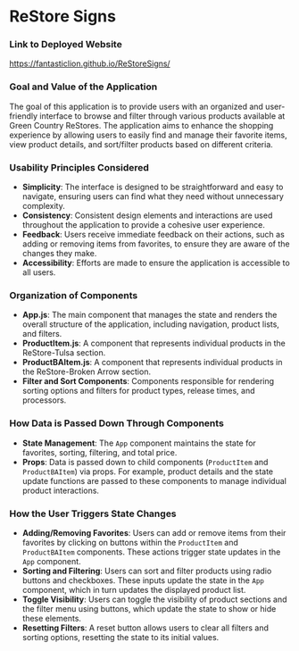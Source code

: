 # ReStore Signs

### Link to Deployed Website
https://fantasticlion.github.io/ReStoreSigns/

### Goal and Value of the Application
The goal of this application is to provide users with an organized and user-friendly interface to browse and filter through various products available at Green Country ReStores. The application aims to enhance the shopping experience by allowing users to easily find and manage their favorite items, view product details, and sort/filter products based on different criteria.

### Usability Principles Considered
- **Simplicity**: The interface is designed to be straightforward and easy to navigate, ensuring users can find what they need without unnecessary complexity.
- **Consistency**: Consistent design elements and interactions are used throughout the application to provide a cohesive user experience.
- **Feedback**: Users receive immediate feedback on their actions, such as adding or removing items from favorites, to ensure they are aware of the changes they make.
- **Accessibility**: Efforts are made to ensure the application is accessible to all users.

### Organization of Components
- **App.js**: The main component that manages the state and renders the overall structure of the application, including navigation, product lists, and filters.
- **ProductItem.js**: A component that represents individual products in the ReStore-Tulsa section.
- **ProductBAItem.js**: A component that represents individual products in the ReStore-Broken Arrow section.
- **Filter and Sort Components**: Components responsible for rendering sorting options and filters for product types, release times, and processors.

### How Data is Passed Down Through Components
- **State Management**: The `App` component maintains the state for favorites, sorting, filtering, and total price.
- **Props**: Data is passed down to child components (`ProductItem` and `ProductBAItem`) via props. For example, product details and the state update functions are passed to these components to manage individual product interactions.

### How the User Triggers State Changes
- **Adding/Removing Favorites**: Users can add or remove items from their favorites by clicking on buttons within the `ProductItem` and `ProductBAItem` components. These actions trigger state updates in the `App` component.
- **Sorting and Filtering**: Users can sort and filter products using radio buttons and checkboxes. These inputs update the state in the `App` component, which in turn updates the displayed product list.
- **Toggle Visibility**: Users can toggle the visibility of product sections and the filter menu using buttons, which update the state to show or hide these elements.
- **Resetting Filters**: A reset button allows users to clear all filters and sorting options, resetting the state to its initial values.
